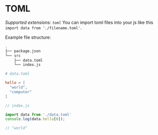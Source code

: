 # TOML

_Supported extensions: `toml`_
You can import toml files into your js like this `import data from './filename.toml'`.

Example file structure:
```bash
.
├── package.json
└── src
    ├── data.toml
    └── index.js
```

```toml
# data.toml

hello = [
  "world",
  "computer"
]
```

```js
// index.js

import data from './data.toml'
console.log(data.hello[0]);

// "world"
```
